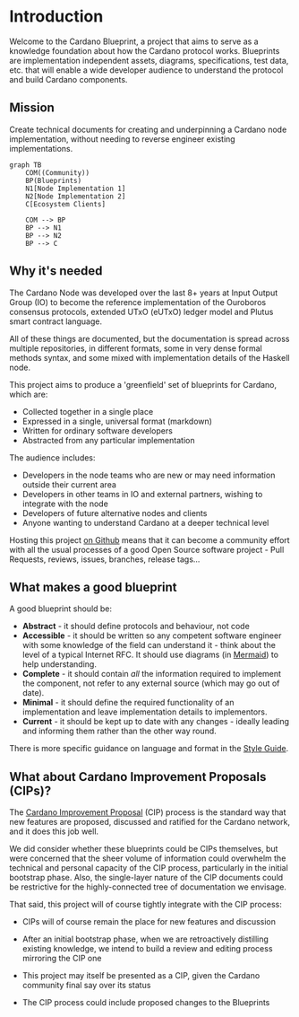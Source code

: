 # Introduction

Welcome to the Cardano Blueprint, a project that aims to serve as a knowledge
foundation about how the Cardano protocol works. Blueprints are implementation
independent assets, diagrams, specifications, test data, etc. that will enable a
wide developer audience to understand the protocol and build Cardano components.

## Mission

Create technical documents for creating and underpinning a Cardano node
implementation, without needing to reverse engineer existing implementations.

```mermaid
graph TB
    COM((Community))
    BP(Blueprints)
    N1[Node Implementation 1]
    N2[Node Implementation 2]
    C[Ecosystem Clients]

    COM --> BP
    BP --> N1
    BP --> N2
    BP --> C
```

## Why it's needed

The Cardano Node was developed over the last 8+ years at Input Output
Group (IO) to become the reference implementation of the Ouroboros
consensus protocols, extended UTxO (eUTxO) ledger model and Plutus
smart contract language.

All of these things are documented, but the documentation is spread across
multiple repositories, in different formats, some in very dense formal
methods syntax, and some mixed with implementation details of the Haskell node.

This project aims to produce a 'greenfield' set of blueprints for Cardano,
which are:

* Collected together in a single place
* Expressed in a single, universal format (markdown)
* Written for ordinary software developers
* Abstracted from any particular implementation

The audience includes:

* Developers in the node teams who are new or may need information
  outside their current area
* Developers in other teams in IO and external partners, wishing to
  integrate with the node
* Developers of future alternative nodes and clients
* Anyone wanting to understand Cardano at a deeper technical level

Hosting this project
[on Github](https://github.com/cardano-scaling/cardano-blueprint) means
that it can become a community effort with all the usual processes of
a good Open Source software project - Pull Requests, reviews, issues,
branches, release tags...

## What makes a good blueprint

A good blueprint should be:

* **Abstract** - it should define protocols and behaviour, not code
* **Accessible** - it should be written so any competent software engineer
  with some knowledge of the field can understand it - think about the level
  of a typical Internet RFC.  It should use diagrams
  (in [Mermaid](https://mermaid.js.org/)) to help understanding.
* **Complete** - it should contain *all* the information required to implement
  the component, not refer to any external source (which may go out of date).
* **Minimal** - it should define the required functionality of an
  implementation and leave implementation details to implementors.
* **Current** - it should be kept up to date with any changes - ideally
  leading and informing them rather than the other way round.

There is more specific guidance on language and format in the
[Style Guide](../styleguide.md).

## What about Cardano Improvement Proposals (CIPs)?

The [Cardano Improvement Proposal](https://cips.cardano.org/) (CIP) process
is the standard way that new features are proposed, discussed and ratified
for the Cardano network, and it does this job well.

We did consider whether these blueprints could be CIPs themselves, but
were concerned that the sheer volume of information could overwhelm
the technical and personal capacity of the CIP process, particularly
in the initial bootstrap phase.  Also, the single-layer nature of the
CIP documents could be restrictive for the highly-connected tree of
documentation we envisage.

That said, this project will of course tightly integrate with the CIP process:

* CIPs will of course remain the place for new features and discussion

* After an initial bootstrap phase, when we are retroactively distilling
  existing knowledge, we intend to build a review and editing process
  mirroring the CIP one

* This project may itself be presented as a CIP, given the Cardano
  community final say over its status

* The CIP process could include proposed changes to the Blueprints
